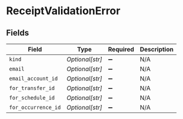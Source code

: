 # ReceiptValidationError


## Fields

| Field               | Type                | Required            | Description         |
| ------------------- | ------------------- | ------------------- | ------------------- |
| `kind`              | *Optional[str]*     | :heavy_minus_sign:  | N/A                 |
| `email`             | *Optional[str]*     | :heavy_minus_sign:  | N/A                 |
| `email_account_id`  | *Optional[str]*     | :heavy_minus_sign:  | N/A                 |
| `for_transfer_id`   | *Optional[str]*     | :heavy_minus_sign:  | N/A                 |
| `for_schedule_id`   | *Optional[str]*     | :heavy_minus_sign:  | N/A                 |
| `for_occurrence_id` | *Optional[str]*     | :heavy_minus_sign:  | N/A                 |